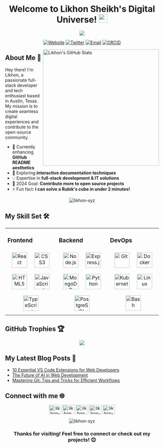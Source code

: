 <h1 align="center">
  Welcome to Likhon Sheikh's Digital Universe! 
  <img src="https://media.giphy.com/media/hvRJCLFzcasrR4ia7z/giphy.gif" width="28">
</h1>

<p align="center">
  <img src="https://readme-typing-svg.herokuapp.com?lines=Full-Stack+Developer;Tech+Enthusiast;Open+Source+Contributor;Always%20learning%20new%20things&center=true&width=380&height=45">
</p>

<p align="center">
  <a href="https://likhon.xyz"><img src="https://img.shields.io/badge/Website-likhon.xyz-blue?style=for-the-badge" alt="Website"></a>
  <a href="https://twitter.com/likhon_xyz"><img src="https://img.shields.io/badge/Twitter-@likhon__xyz-1DA1F2?style=for-the-badge&logo=twitter" alt="Twitter"></a>
  <a href="mailto:support@likhon.xyz"><img src="https://img.shields.io/badge/Email-support@likhon.xyz-D14836?style=for-the-badge&logo=gmail" alt="Email"></a>
  <a href="https://orcid.org/0009-0001-9489-170X"><img src="https://img.shields.io/badge/ORCID-0009--0001--9489--170X-A6CE39?style=for-the-badge&logo=orcid" alt="ORCID"></a>
</p>

<a href="https://github.com/likhon-xyz"><img src="https://github-readme-stats.vercel.app/api?username=likhon-xyz&show_icons=true&theme=tokyonight" alt="Likhon's GitHub Stats" align="right" width="380" /></a>

## About Me 🚀

Hey there! I'm Likhon, a passionate full-stack developer and tech enthusiast based in Austin, Texas. My mission is to create seamless digital experiences and contribute to the open-source community.

- 🔭 Currently enhancing **GitHub README aesthetics**
- 🌱 Exploring **interactive documentation techniques**
- 💡 Expertise in **full-stack development & IT solutions**
- 🎯 2024 Goal: **Contribute more to open source projects**
- ⚡ Fun fact: **I can solve a Rubik's cube in under 2 minutes!**

<p align="center">
  <img src="https://github-readme-streak-stats.herokuapp.com/?user=likhon-xyz&theme=tokyonight" alt="likhon-xyz" />
</p>

## My Skill Set 🛠️

<table><tr><td valign="top" width="33%">

### Frontend  
<div align="center">  
<img style="margin: 10px" src="https://profilinator.rishav.dev/skills-assets/react-original-wordmark.svg" alt="React" height="50" />  
<img style="margin: 10px" src="https://profilinator.rishav.dev/skills-assets/css3-original-wordmark.svg" alt="CSS3" height="50" />  
<img style="margin: 10px" src="https://profilinator.rishav.dev/skills-assets/html5-original-wordmark.svg" alt="HTML5" height="50" />  
<img style="margin: 10px" src="https://profilinator.rishav.dev/skills-assets/javascript-original.svg" alt="JavaScript" height="50" />  
<img style="margin: 10px" src="https://profilinator.rishav.dev/skills-assets/typescript-original.svg" alt="TypeScript" height="50" />  
</div>

</td><td valign="top" width="33%">

### Backend  
<div align="center">  
<img style="margin: 10px" src="https://profilinator.rishav.dev/skills-assets/nodejs-original-wordmark.svg" alt="Node.js" height="50" />  
<img style="margin: 10px" src="https://profilinator.rishav.dev/skills-assets/express-original-wordmark.svg" alt="Express.js" height="50" />  
<img style="margin: 10px" src="https://profilinator.rishav.dev/skills-assets/mongodb-original-wordmark.svg" alt="MongoDB" height="50" />  
<img style="margin: 10px" src="https://profilinator.rishav.dev/skills-assets/python-original.svg" alt="Python" height="50" />  
<img style="margin: 10px" src="https://profilinator.rishav.dev/skills-assets/postgresql-original-wordmark.svg" alt="PostgreSQL" height="50" />  
</div>

</td><td valign="top" width="33%">

### DevOps  
<div align="center">  
<img style="margin: 10px" src="https://profilinator.rishav.dev/skills-assets/git-scm-icon.svg" alt="Git" height="50" />  
<img style="margin: 10px" src="https://profilinator.rishav.dev/skills-assets/docker-original-wordmark.svg" alt="Docker" height="50" />  
<img style="margin: 10px" src="https://profilinator.rishav.dev/skills-assets/kubernetes-icon.svg" alt="Kubernetes" height="50" />  
<img style="margin: 10px" src="https://profilinator.rishav.dev/skills-assets/linux-original.svg" alt="Linux" height="50" />  
<img style="margin: 10px" src="https://profilinator.rishav.dev/skills-assets/gnu_bash-icon.svg" alt="Bash" height="50" />  
</div>

</td></tr></table>  

## GitHub Trophies 🏆

<p align="center">
  <img src="https://github-profile-trophy.vercel.app/?username=likhon-xyz&theme=nord&column=7&no-frame=true" />
</p>

## My Latest Blog Posts 📝
<!-- BLOG-POST-LIST:START -->
- [10 Essential VS Code Extensions for Web Developers](https://likhon.xyz/blog/10-essential-vscode-extensions)
- [The Future of AI in Web Development](https://likhon.xyz/blog/ai-in-web-development)
- [Mastering Git: Tips and Tricks for Efficient Workflows](https://likhon.xyz/blog/mastering-git)
<!-- BLOG-POST-LIST:END -->

## Connect with me 🌐

<p align="center">
<a href="https://codepen.io/likhon-xyz" target="blank"><img align="center" src="https://raw.githubusercontent.com/rahuldkjain/github-profile-readme-generator/master/src/images/icons/Social/codepen.svg" alt="likhon-xyz" height="30" width="40" /></a>
<a href="https://dev.to/likhon_xyz" target="blank"><img align="center" src="https://raw.githubusercontent.com/rahuldkjain/github-profile-readme-generator/master/src/images/icons/Social/devto.svg" alt="likhon_xyz" height="30" width="40" /></a>
<a href="https://twitter.com/likhon_xyz" target="blank"><img align="center" src="https://raw.githubusercontent.com/rahuldkjain/github-profile-readme-generator/master/src/images/icons/Social/twitter.svg" alt="likhon_xyz" height="30" width="40" /></a>
<a href="https://linkedin.com/in/likhon-xyz" target="blank"><img align="center" src="https://raw.githubusercontent.com/rahuldkjain/github-profile-readme-generator/master/src/images/icons/Social/linked-in-alt.svg" alt="likhon-xyz" height="30" width="40" /></a>
<a href="https://stackoverflow.com/users/likhon-xyz" target="blank"><img align="center" src="https://raw.githubusercontent.com/rahuldkjain/github-profile-readme-generator/master/src/images/icons/Social/stack-overflow.svg" alt="likhon-xyz" height="30" width="40" /></a>
</p>

<p align="center">
  <img src="https://komarev.com/ghpvc/?username=likhon-xyz&label=Profile%20views&color=0e75b6&style=flat" alt="likhon-xyz" />
</p>

<h3 align="center">
  Thanks for visiting! Feel free to connect or check out my projects! 😊
</h3>
